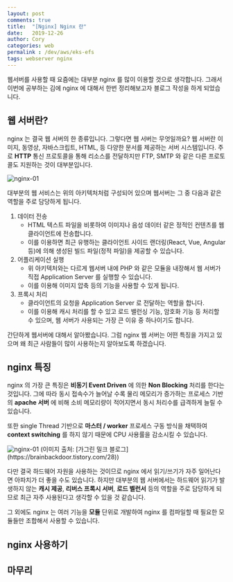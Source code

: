 ```yaml
---
layout: post
comments: true
title:  "[Nginx] Nginx 란"
date:   2019-12-26
author: Cory
categories: web
permalink : /dev/aws/eks-efs
tags: webserver nginx
---
```


웹서버를 사용할 때 요즘에는 대부분 nginx 를 많이 이용할 것으로 생각합니다. 그래서 이번에 공부하는 김에 nginx 에 대해서 한번 정리해보고자 블로그 작성을 하게 되었습니다.

## 웹 서버란? 

nginx 는 결국 웹 서버의 한 종류입니다. 그렇다면 웹 서버는 무엇일까요? 웹 서버란 이미지, 동영상, 자바스크립트, HTML, 등 다양한 문서를 제공하는 서버 시스템입니다. 주로 __HTTP__ 통신 프로토콜을 통해 리소스를 전달하지만 FTP, SMTP 와 같은 다른 프로토콜도 지원하는 것이 대부분입니다. 

<img src="https://lh3.googleusercontent.com/GVZfrps3asMhVmeVsZJBL5F5yMJERSszkUML3Gn-k4UYYL0DeJL4FbULitZtbYxi0ybffD7pShQRKeBAArlUOwO0aRKH19hfOYsSmSckRJCnCxBw-kiB2Ak1qWEw92rbwSA7bcUvGNZgvtMozM4WYDbAfmGwT7VN3UzdxfylagbbNrPzywTrI7qm1Yu7YvaK2BBRSIjqySMiGqSHwynnMgniW8v-JTcV46CqBvUBGYJy8H-5_N5bH6HhD9vBBvr3lPEcQFmhL1Xh7m57wBB-STpAN01jFaoLiR_B_CFZpyICf8tJK93XQ3k5Mn9JQsAQnQuiEzN7Eqm3qNnlwfdqzzwavHNtS6R6GFqPCT-R0rUDndFTkmhyovDgAdHshpi59ddJ87zhONaxEGiEwOA2P8PFT_iC6lPBQwP3Jhw05cjkKS0qUYxb0T1t1l0Tav1qpTDw5qaXdDfY-IEpV8XpCmXSaHOLjk_ffkkJBh7R_Yan78lGxDE2ZL1MGyq0sDnDtO5zloYt9xeBUYeGAz6n1aFZB7uXKuIgT4lhVZYTMeCh7dxcVyebTNwqBgUDp2ZLJgTOt3GbmJn2Q9FbQDQ-LtCDAifvY4ZHNQNi6AMJuX34TmgRdsBH2aL6n3RchZHINwCjPMSfeB6tz1qnIFwIzK6UicX047b1AJlQaG389ET-ucXHadyCvyY=w853-h205-no" alt="nginx-01">

대부분의 웹 서비스는 위의 아키텍처처럼 구성되어 있으며 웹서버는 그 중 다음과 같은 역할을 주로 담당하게 됩니다. 

1. 데이터 전송
   - HTML 텍스트 파일을 비롯하여 이미지나 음성 데이터 같은 정적인 컨텐츠를 웹 클라이언트에 전송합니다.
   - 이를 이용하면 최근 유행하는 클라이언트 사이드 랜더링(React, Vue, Angular 등)에 의해 생성된 빌드 파일(정적 파일)을 제공할 수 있습니다.
2. 어플리케이션 실행
   - 위 아키텍처와는 다르게 웹서버 내에 PHP 와 같은 모듈을 내장해서 웹 서버가 직접 Application Server 를 실행할 수 있습니다.
   - 이를 이용해 이미지 압축 등의 기능을 사용할 수 있게 됩니다.
3. 프록시 처리
   - 클라이언트의 요청을 Application Server 로 전달하는 역할을 합니다.
   - 이를 이용해 캐시 처리를 할 수 있고 로드 밸런싱 기능, 암호화 기능 등 처리할 수 있으며, 웹 서버가 사용되는 가장 큰 이유 중 하나이기도 합니다.

간단하게 웹서버에 대해서 알아봤습니다. 그럼 nginx 웹 서버는 어떤 특징을 가지고 있으며 왜 최근 사람들이 많이 사용하는지 알아보도록 하겠습니다. 

## nginx 특징

nginx 의 가장 큰 특징은 __비동기 Event Driven__ 에 의한 __Non Blocking__ 처리를 한다는 것입니다. 그에 따라 동시 접속수가 늘어날 수록 물리 메모리가 증가하는 프로세스 기반의 __apache 서버__ 에 비해 소비 메모리량이 적어지면서 동시 처리수를 급격하게 늘릴 수 있습니다. 

또한 single Thread 기반으로 __마스터 / worker__ 프로세스 구동 방식을 채택하여 __context switching__ 를 하지 않기 때문에 CPU 사용률을 감소시킬 수 있습니다.

<img src="https://lh3.googleusercontent.com/pxU_KeSwCoBOashzSOTYEQXetDlXvhKR7CeSsAfYAYJ0bWPyd2R7Wpe-ocMnXzI1oGCnuD6AQLypqtcF5Ppn52j9ngv6RjEEMKVUXXqSkL89LwlK7KsXbijVTqxacsEg1vsM2oRRUcFq-smbFzBB2_zCdKoK14r7AuLl6MLlhtvGFBtIYj3ZHkoGVO_EfYK3b8747yDJTcvyOZj8iq_YhsDohhGvP4PGZkwqREWU93oo37UA5k5Wa0Eo5kPWzPfHrwgjknjzUTinKCGVPa5MQZq_-VliiKOoU1taftWjzUvJeeKpsibJV5HP-hflXpwXKn1X0mCgSavP-hbbfbFjec37BHvbVcx31-xCQIV9epVmRGaN9F-I0m4jUx5Nx8QkIAj1UnKniB_SU4xvXb84DVj6m9_OE9uUoPZpnfRm6LPATlTC2fUk55Yx-11slF2XskYrFxTlnkD2w1rD7n6w2ugvevPWCxUvaumZlBnl7eRcGyaA9oGxhLXroRMBtXOkTwokLO2jgjwNfKqwx06Ti83qUGH-GNACwDDRvxF9YsaTlcjWc3Ojsawnq2JoljoIObsmcsIkAInu8_kMgtYuF1rimULihgmHRYXUaESuVXqZxxpgK_IXZtKONz0wnzPrsU-e3FjtJu99dIHyuaBUkkgXmSccd_pErhWM1a0QYR2LCLr4Al8y03Q=w1364-h381-no" alt="nginx-01">
(이미지 출처: [가그린 밀크 블로그](https://brainbackdoor.tistory.com/28))

다만 결국 하드웨어 자원을 사용하는 것이므로 nginx 에서 읽기/쓰기가 자주 일어난다면 아파치가 더 좋을 수도 있습니다. 하지만 대부분의 웹 서버에서는 하드웨어 읽기가 발생하지 않는 __캐시 제공__, __리버스 프록시 서버__, __로드 벨런서__ 등의 역할을 주로 담당하게 되므로 최근 자주 사용된다고 생각할 수 있을 것 같습니다.

그 외에도 nginx 는 여러 기능을 __모듈__ 단위로 개발하여 nginx 를 컴파일할 때 필요한 모듈들만 조합해서 사용할 수 있습니다. 

## nginx 사용하기


## 마무리



